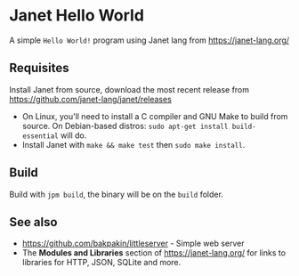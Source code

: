 # Janet Hello World

A simple `Hello World!` program using Janet lang from https://janet-lang.org/

## Requisites

Install Janet from source, download the most recent release from https://github.com/janet-lang/janet/releases

* On Linux, you'll need to install a C compiler and GNU Make to build from source. On Debian-based distros: `sudo apt-get install build-essential` will do.
* Install Janet with `make && make test` then `sudo make install`.

## Build

Build with `jpm build`, the binary will be on the `build` folder.

## See also

* https://github.com/bakpakin/littleserver - Simple web server
* The **Modules and Libraries** section of https://janet-lang.org/ for links to libraries for HTTP, JSON, SQLite and more.

